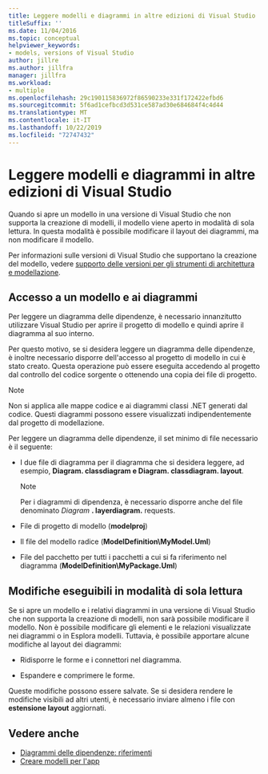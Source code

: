 ```yaml
---
title: Leggere modelli e diagrammi in altre edizioni di Visual Studio
titleSuffix: ''
ms.date: 11/04/2016
ms.topic: conceptual
helpviewer_keywords:
- models, versions of Visual Studio
author: jillre
ms.author: jillfra
manager: jillfra
ms.workload:
- multiple
ms.openlocfilehash: 29c190115836972f86590233e331f172422efbd6
ms.sourcegitcommit: 5f6ad1cefbcd3d531ce587ad30e684684f4c4d44
ms.translationtype: MT
ms.contentlocale: it-IT
ms.lasthandoff: 10/22/2019
ms.locfileid: "72747432"
---
```

# <a name="read-models-and-diagrams-in-other-visual-studio-editions"></a>Leggere modelli e diagrammi in altre edizioni di Visual Studio

Quando si apre un modello in una versione di Visual Studio che non supporta la creazione di modelli, il modello viene aperto in modalità di sola lettura. In questa modalità è possibile modificare il layout dei diagrammi, ma non modificare il modello.

Per informazioni sulle versioni di Visual Studio che supportano la creazione del modello, vedere [supporto delle versioni per gli strumenti di architettura e modellazione](../modeling/what-s-new-for-design-in-visual-studio.md#VersionSupport).

## <a name="obtaining-access-to-a-model-and-diagrams"></a>Accesso a un modello e ai diagrammi

Per leggere un diagramma delle dipendenze, è necessario innanzitutto utilizzare Visual Studio per aprire il progetto di modello e quindi aprire il diagramma al suo interno.

Per questo motivo, se si desidera leggere un diagramma delle dipendenze, è inoltre necessario disporre dell'accesso al progetto di modello in cui è stato creato. Questa operazione può essere eseguita accedendo al progetto dal controllo del codice sorgente o ottenendo una copia dei file di progetto.

> [!NOTE]
> Non si applica alle mappe codice e ai diagrammi classi .NET generati dal codice. Questi diagrammi possono essere visualizzati indipendentemente dal progetto di modellazione.

Per leggere un diagramma delle dipendenze, il set minimo di file necessario è il seguente:

- I due file di diagramma per il diagramma che si desidera leggere, ad esempio, **Diagram. classdiagram e Diagram. classdiagram. layout**.

    > [!NOTE]
    > Per i diagrammi di dipendenza, è necessario disporre anche del file denominato _Diagram_ **. layerdiagram.** requests.

- File di progetto di modello (**modelproj**)

- Il file del modello radice (**ModelDefinition\MyModel.Uml**)

- File del pacchetto per tutti i pacchetti a cui si fa riferimento nel diagramma (**ModelDefinition\MyPackage.Uml**)

## <a name="changes-that-you-can-make-in-read-only-mode"></a>Modifiche eseguibili in modalità di sola lettura

Se si apre un modello e i relativi diagrammi in una versione di Visual Studio che non supporta la creazione di modelli, non sarà possibile modificare il modello. Non è possibile modificare gli elementi e le relazioni visualizzate nei diagrammi o in Esplora modelli. Tuttavia, è possibile apportare alcune modifiche al layout dei diagrammi:

- Ridisporre le forme e i connettori nel diagramma.

- Espandere e comprimere le forme.

Queste modifiche possono essere salvate. Se si desidera rendere le modifiche visibili ad altri utenti, è necessario inviare almeno i file con **estensione layout** aggiornati.

## <a name="see-also"></a>Vedere anche

- [Diagrammi delle dipendenze: riferimenti](../modeling/layer-diagrams-reference.md)
- [Creare modelli per l'app](../modeling/create-models-for-your-app.md)